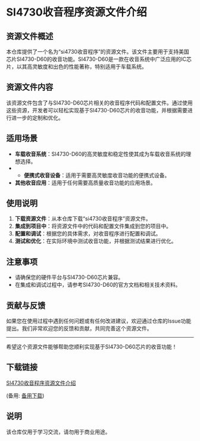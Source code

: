 # SI4730收音程序资源文件介绍

## 资源文件概述

本仓库提供了一个名为“si4730收音程序”的资源文件。该文件主要用于支持美国芯片SI4730-D60的收音功能。SI4730-D60是一款在收音系统中广泛应用的IC芯片，以其高灵敏度和出色的性能著称，特别适用于车载系统。

## 资源文件内容

该资源文件包含了与SI4730-D60芯片相关的收音程序代码和配置文件。通过使用这些资源，开发者可以轻松实现基于SI4730-D60芯片的收音功能，并根据需要进行进一步的定制和优化。

## 适用场景

- **车载收音系统**：SI4730-D60的高灵敏度和稳定性使其成为车载收音系统的理想选择。
- - **便携式收音设备**：适用于需要高灵敏度收音功能的便携式设备。
- **其他收音应用**：适用于任何需要高质量收音功能的应用场景。

## 使用说明

1. **下载资源文件**：从本仓库下载“si4730收音程序”资源文件。
2. **集成到项目中**：将资源文件中的代码和配置文件集成到您的项目中。
3. **配置和调试**：根据您的具体需求，对收音程序进行配置和调试。
4. **测试和优化**：在实际环境中测试收音功能，并根据测试结果进行优化。

## 注意事项

- 请确保您的硬件平台与SI4730-D60芯片兼容。
- 在集成和调试过程中，请参考SI4730-D60的官方文档和相关技术资料。

## 贡献与反馈

如果您在使用过程中遇到任何问题或有任何改进建议，欢迎通过仓库的Issue功能提出。我们非常欢迎您的反馈和贡献，共同完善这个资源文件。

---

希望这个资源文件能够帮助您顺利实现基于SI4730-D60芯片的收音功能！

## 下载链接
[SI4730收音程序资源文件介绍](https://pan.quark.cn/s/e83591d03eed) 

(备用: [备用下载](https://pan.baidu.com/s/1WCKVv6POxBIKgScCxzXVOw?pwd=1234))

## 说明

该仓库仅用于学习交流，请勿用于商业用途。
